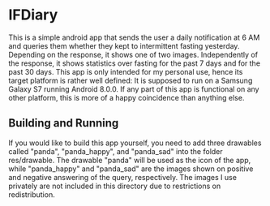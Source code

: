 # IFDiary

This is a simple android app that sends the user a daily notification at 6 AM and queries them whether they kept to intermittent fasting yesterday.
Depending on the response, it shows one of two images.
Independently of the response, it shows statistics over fasting for the past 7 days and for the past 30 days.
This app is only intended for my personal use, hence its target platform is rather well defined: It is supposed to run on a Samsung Galaxy S7 running Android 8.0.0.
If any part of this app is functional on any other platform, this is more of a happy coincidence than anything else.

## Building and Running

If you would like to build this app yourself, you need to add three drawables called "panda", "panda_happy", and "panda_sad" into the folder res/drawable.
The drawable "panda" will be used as the icon of the app, while "panda_happy" and "panda_sad" are the images shown on positive and negative answering of the query, respectively.
The images I use privately are not included in this directory due to restrictions on redistribution.

